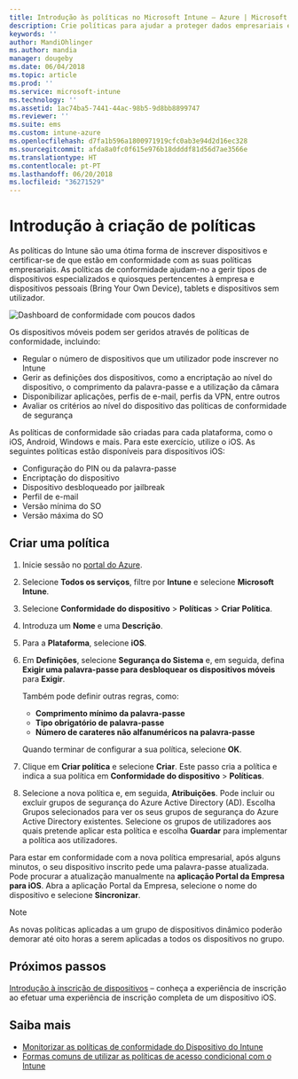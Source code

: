 ```yaml
---
title: Introdução às políticas no Microsoft Intune – Azure | Microsoft Docs
description: Crie políticas para ajudar a proteger dados empresariais e gerir os dispositivos que os utilizadores finais utilizam para aceder aos recursos da empresa. Em seguida, atribua as políticas aos grupos.
keywords: ''
author: MandiOhlinger
ms.author: mandia
manager: dougeby
ms.date: 06/04/2018
ms.topic: article
ms.prod: ''
ms.service: microsoft-intune
ms.technology: ''
ms.assetid: 1ac74ba5-7441-44ac-98b5-9d8bb8899747
ms.reviewer: ''
ms.suite: ems
ms.custom: intune-azure
ms.openlocfilehash: d7fa1b596a1800971919cfc0ab3e94d2d16ec328
ms.sourcegitcommit: afda8a0fc0f615e976b18ddddf81d56d7ae3566e
ms.translationtype: HT
ms.contentlocale: pt-PT
ms.lasthandoff: 06/20/2018
ms.locfileid: "36271529"
---
```

# <a name="get-started-with-creating-policies"></a>Introdução à criação de políticas

As políticas do Intune são uma ótima forma de inscrever dispositivos e certificar-se de que estão em conformidade com as suas políticas empresariais. As políticas de conformidade ajudam-no a gerir tipos de dispositivos especializados e quiosques pertencentes à empresa e dispositivos pessoais (Bring Your Own Device), tablets e dispositivos sem utilizador.

![Dashboard de conformidade com poucos dados](/intune/media/generic-compliance-dashboard.png)

Os dispositivos móveis podem ser geridos através de políticas de conformidade, incluindo:

* Regular o número de dispositivos que um utilizador pode inscrever no Intune
* Gerir as definições dos dispositivos, como a encriptação ao nível do dispositivo, o comprimento da palavra-passe e a utilização da câmara
* Disponibilizar aplicações, perfis de e-mail, perfis da VPN, entre outros
* Avaliar os critérios ao nível do dispositivo das políticas de conformidade de segurança

As políticas de conformidade são criadas para cada plataforma, como o iOS, Android, Windows e mais. Para este exercício, utilize o iOS. As seguintes políticas estão disponíveis para dispositivos iOS:

* Configuração do PIN ou da palavra-passe
* Encriptação do dispositivo
* Dispositivo desbloqueado por jailbreak
* Perfil de e-mail
* Versão mínima do SO
* Versão máxima do SO

## <a name="create-a-policy"></a>Criar uma política

1. Inicie sessão no [portal do Azure](https://portal.azure.com).
2. Selecione **Todos os serviços**, filtre por **Intune** e selecione **Microsoft Intune**.
3. Selecione **Conformidade do dispositivo** > **Políticas** > **Criar Política**.
4. Introduza um **Nome** e uma **Descrição**. 
5. Para a **Plataforma**, selecione **iOS**.
6. Em **Definições**, selecione **Segurança do Sistema** e, em seguida, defina **Exigir uma palavra-passe para desbloquear os dispositivos móveis** para **Exigir**. 

    Também pode definir outras regras, como: 
    - **Comprimento mínimo da palavra-passe**
    - **Tipo obrigatório de palavra-passe**
    - **Número de carateres não alfanuméricos na palavra-passe**
    
    Quando terminar de configurar a sua política, selecione **OK**.
  
7. Clique em **Criar política** e selecione **Criar**. Este passo cria a política e indica a sua política em **Conformidade do dispositivo** > **Políticas**.
8. Selecione a nova política e, em seguida, **Atribuições**. Pode incluir ou excluir grupos de segurança do Azure Active Directory (AD).
Escolha Grupos selecionados para ver os seus grupos de segurança do Azure Active Directory existentes. Selecione os grupos de utilizadores aos quais pretende aplicar esta política e escolha **Guardar** para implementar a política aos utilizadores.

Para estar em conformidade com a nova política empresarial, após alguns minutos, o seu dispositivo inscrito pede uma palavra-passe atualizada. Pode procurar a atualização manualmente na **aplicação Portal da Empresa para iOS**. Abra a aplicação Portal da Empresa, selecione o nome do dispositivo e selecione **Sincronizar**.

> [!NOTE]
> As novas políticas aplicadas a um grupo de dispositivos dinâmico poderão demorar até oito horas a serem aplicadas a todos os dispositivos no grupo.

## <a name="next-steps"></a>Próximos passos

[Introdução à inscrição de dispositivos](get-started-enroll.md) – conheça a experiência de inscrição ao efetuar uma experiência de inscrição completa de um dispositivo iOS.

## <a name="learn-more"></a>Saiba mais

* [Monitorizar as políticas de conformidade do Dispositivo do Intune](compliance-policy-monitor.md)
* [Formas comuns de utilizar as políticas de acesso condicional com o Intune](conditional-access-intune-common-ways-use.md)
